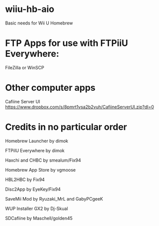 # wiiu-hb-aio
Basic needs for Wii U Homebrew

# FTP Apps for use with FTPiiU Everywhere:
FileZilla or WinSCP

# Other computer apps
Cafiine Server UI
https://www.dropbox.com/s/8pmrt1vsa2b2vuh/CafiineServerUI.zip?dl=0

# Credits in no particular order
Homebrew Launcher by dimok

FTPiIU Everywhere by dimok

Haxchi and CHBC by smealum/Fix94

Homebrew App Store by vgmoose

HBL2HBC by Fix94

Disc2App by EyeKey/Fix94

SaveMii Mod by Ryuzaki_MrL and GabyPCgeeK

WUP Installer GX2 by Dj-Skual

SDCafiine by Maschell/golden45

